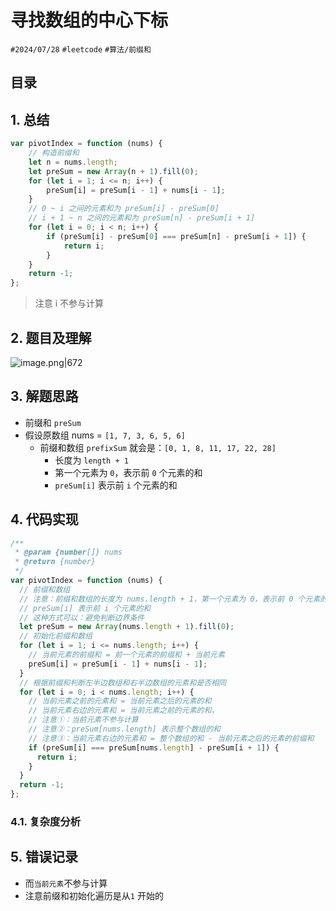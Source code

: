 
# 寻找数组的中心下标

`#2024/07/28` `#leetcode` `#算法/前缀和`  


## 目录
<!-- toc -->
 ## 1. 总结 

```javascript hl:8,9,11
var pivotIndex = function (nums) {
    // 构造前缀和
    let n = nums.length;
    let preSum = new Array(n + 1).fill(0);
    for (let i = 1; i <= n; i++) {
        preSum[i] = preSum[i - 1] + nums[i - 1];
    }
    // 0 ~ i 之间的元素和为 preSum[i] - preSum[0]
    // i + 1 ~ n 之间的元素和为 preSum[n] - preSum[i + 1]
    for (let i = 0; i < n; i++) {
        if (preSum[i] - preSum[0] === preSum[n] - preSum[i + 1]) {
            return i;
        }
    }
    return -1;
};
```

>  注意 i 不参与计算

## 2. 题目及理解

![image.png|672](https://832-1310531898.cos.ap-beijing.myqcloud.com/806cae66a6a82c0cf9ac12cab22d1c66.png)

## 3. 解题思路

- 前缀和 `preSum`
- 假设原数组 nums = `[1, 7, 3, 6, 5, 6]`
   - 前缀和数组 `prefixSum` 就会是：`[0, 1, 8, 11, 17, 22, 28]`
      - 长度为 `length + 1 ` 
      - 第一个元素为 `0`，表示前 `0` 个元素的和
      - `preSum[i]` 表示前 `i` 个元素的和

## 4. 代码实现

```javascript
/**
 * @param {number[]} nums
 * @return {number}
 */
var pivotIndex = function (nums) {
  // 前缀和数组
  // 注意：前缀和数组的长度为 nums.length + 1，第一个元素为 0，表示前 0 个元素的和
  // preSum[i] 表示前 i 个元素的和
  // 这种方式可以：避免判断边界条件
  let preSum = new Array(nums.length + 1).fill(0);
  // 初始化前缀和数组
  for (let i = 1; i <= nums.length; i++) {
    // 当前元素的前缀和 = 前一个元素的前缀和 + 当前元素
    preSum[i] = preSum[i - 1] + nums[i - 1];
  }
  // 根据前缀和判断左半边数组和右半边数组的元素和是否相同
  for (let i = 0; i < nums.length; i++) {
    // 当前元素之前的元素和 = 当前元素之后的元素的和
    // 当前元素右边的元素和 = 当前元素之前的元素的和，
    // 注意①：当前元素不参与计算
    // 注意②：preSum[nums.length] 表示整个数组的和
    // 注意③：当前元素右边的元素和 = 整个数组的和 - 当前元素之后的元素的前缀和
    if (preSum[i] === preSum[nums.length] - preSum[i + 1]) {
      return i;
    }
  }
  return -1;
};
```

### 4.1. 复杂度分析

## 5. 错误记录

- 而`当前元素`不参与计算
- 注意前缀和初始化遍历是从`1` 开始的

